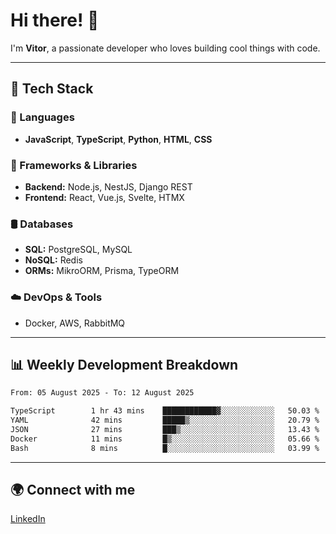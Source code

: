 
# Hi there! 👋

I'm **Vitor**, a passionate developer who loves building cool things with code.

---
## 🔧 Tech Stack

### 📌 Languages
- **JavaScript**, **TypeScript**, **Python**, **HTML**, **CSS**

### 🚀 Frameworks & Libraries
- **Backend:** Node.js, NestJS, Django REST
- **Frontend:** React, Vue.js, Svelte, HTMX

### 🛢️ Databases
- **SQL:** PostgreSQL, MySQL
- **NoSQL:** Redis
- **ORMs:** MikroORM, Prisma, TypeORM

### ☁️ DevOps & Tools
- Docker, AWS, RabbitMQ

---
## 📊 Weekly Development Breakdown

<!--START_SECTION:waka-->

```txt
From: 05 August 2025 - To: 12 August 2025

TypeScript        1 hr 43 mins    ████████████▓░░░░░░░░░░░░   50.03 %
YAML              42 mins         █████▒░░░░░░░░░░░░░░░░░░░   20.79 %
JSON              27 mins         ███▒░░░░░░░░░░░░░░░░░░░░░   13.43 %
Docker            11 mins         █▒░░░░░░░░░░░░░░░░░░░░░░░   05.66 %
Bash              8 mins          █░░░░░░░░░░░░░░░░░░░░░░░░   03.99 %
```

<!--END_SECTION:waka-->

---
## 🌍 Connect with me
[LinkedIn](https://www.linkedin.com/in/vitorlc)
